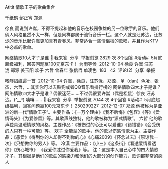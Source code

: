 Atitit 情歌王子的歌曲集合

千纸鹤 邰正宵
郑源

徐良
而说到许嵩，不得不提起和他的音乐在校园争雄的另一位歌手的音乐。他们俩人风格虽然不太一样，但是同样都属于流行音乐一栏。这个人就是汪苏泷，汪苏泷的音乐比起许嵩更加具有青春风，非常适合一些情侣档的歌唱，并且作为KTV中必点的歌单。



网络情歌10大才子是谁
 我来答 
分享
 举报浏览 2829 次
8个回答
#活动# 5月底超级福利，回答问题赢100元京东卡！
为雨等候 
2012-10-04
徐良 许嵩 汪苏泷 郑源 姜玉阳 欢子 六哲 曾春年 张信哲 单凌色
 183   42
 评论(2) 
分享
 举报

咹靜誯綄這ー首 
2012-10-04
许嵩，徐良，汪苏泷，郑源，单（dan）色凌，张杰，六哲，...其实你可以去酷狗或者QQ音乐看排行榜的
网络情歌四大才子是谁？
网络情歌四大才子是谁？偶很迷茫.......不过偶很爱许嵩（偶是松鼠）徐良 汪苏泷。(*^__^*) 嘻嘻……
 我来答 
分享
 举报浏览 7044 次
4个回答
#活动# 5月底超级福利，回答问题赢100元京东卡！
250299227 
2012-12-07
郑源 他被称为是亚洲的新一代“情歌王子”。主要作品：《一万个理由》《我不后悔》《包容》《等》《爱情码头》《为爱停留》等。其歌声线独特，他的歌被称为“源式情歌”。
六哲 他的歌声独具温暖情歌的风格，主要作品：《被伤过的心还可以爱谁》《错错错》《会受伤的人只有一种可能》等。
欢子 全能型的歌手，他的歌以伤感情歌为主。主要作品：《愚爱》《得到你的人却得不到你的心》《心痛2009》《怀念过去》《原谅我一次》《只想做你的男人》等。
冷漠 主要作品：《小三》《这条街》《看透爱情看透你》《伤心城市》 《我爱你胜过你爱我》等。
注：这是本人自己心中的四大情歌才子，其根据是他们的歌曲的感染力和他们的大部分的创作能力，歌词都非常的感人

